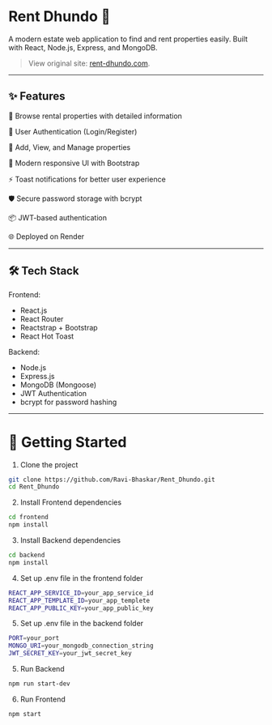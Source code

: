 # Rent Dhundo 🏡
A modern estate web application to find and rent properties easily. Built with React, Node.js, Express, and MongoDB.

>View original site: [rent-dhundo.com](https://rent-dhundo.vercel.app/).

***
## ✨ Features
🔎 Browse rental properties with detailed information

🔐 User Authentication (Login/Register)

🏡 Add, View, and Manage properties

📑 Modern responsive UI with Bootstrap

⚡ Toast notifications for better user experience

🛡️ Secure password storage with bcrypt

📦 JWT-based authentication

🌐 Deployed on Render

***
## 🛠️ Tech Stack
Frontend:

* React.js
* React Router
* Reactstrap + Bootstrap
* React Hot Toast

Backend:

* Node.js
* Express.js
* MongoDB (Mongoose)
* JWT Authentication
* bcrypt for password hashing

***
# 🚀 Getting Started
1. Clone the project

```bash
git clone https://github.com/Ravi-Bhaskar/Rent_Dhundo.git
cd Rent_Dhundo
```

2. Install Frontend dependencies

```bash
cd frontend
npm install
```

3. Install Backend dependencies

```bash
cd backend
npm install
```

4. Set up .env file in the frontend folder

```bash
REACT_APP_SERVICE_ID=your_app_service_id
REACT_APP_TEMPLATE_ID=your_app_templete
REACT_APP_PUBLIC_KEY=your_app_public_key
```

5. Set up .env file in the backend folder

```bash
PORT=your_port
MONGO_URI=your_mongodb_connection_string
JWT_SECRET_KEY=your_jwt_secret_key
```

5. Run Backend

```bash
npm run start-dev
```

6. Run Frontend

```bash
npm start
```
